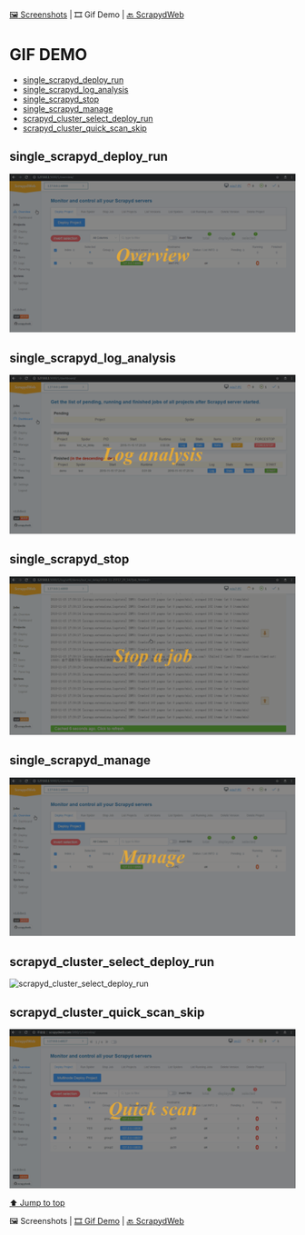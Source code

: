 [:framed_picture: Screenshots](./README.md) | :film_strip: Gif Demo | [:back: ScrapydWeb](https://github.com/my8100/scrapydweb)

# GIF DEMO

- [single_scrapyd_deploy_run](#single_scrapyd_deploy_run-)
- [single_scrapyd_log_analysis](#single_scrapyd_log_analysis-)
- [single_scrapyd_stop](#single_scrapyd_stop-)
- [single_scrapyd_manage](#single_scrapyd_manage-)
- [scrapyd_cluster_select_deploy_run](#scrapyd_cluster_select_deploy_run-)
- [scrapyd_cluster_quick_scan_skip](#scrapyd_cluster_quick_scan_skip-)

## single_scrapyd_deploy_run
![single_scrapyd_deploy_run](./gif/single_scrapyd_deploy_run.gif)

## single_scrapyd_log_analysis
![single_scrapyd_log_analysis](./gif/single_scrapyd_log_analysis.gif)

## single_scrapyd_stop
![single_scrapyd_stop](./gif/single_scrapyd_stop.gif)

## single_scrapyd_manage
![single_scrapyd_manage](./gif/single_scrapyd_manage.gif)

## scrapyd_cluster_select_deploy_run
![scrapyd_cluster_select_deploy_run](./gif/scrapyd_cluster_select_deploy_run.gif)

## scrapyd_cluster_quick_scan_skip
![scrapyd_cluster_quick_scan_skip](./gif/scrapyd_cluster_quick_scan_skip.gif)


[⬆ Jump to top](#gif-demo)

:framed_picture: Screenshots | [:film_strip: Gif Demo](./README_GIF.md) | [:back: ScrapydWeb](https://github.com/my8100/scrapydweb)
